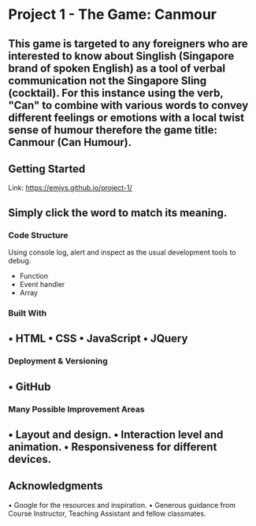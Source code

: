 # Project 1 - The Game: Canmour

This game is targeted to any foreigners who are interested to know about Singlish (Singapore brand of spoken English) as a tool of verbal communication not the Singapore Sling (cocktail). For this instance using the verb, "Can" to combine with various words to convey different feelings or emotions with a local twist sense of humour therefore the game title: Canmour (Can Humour).
--
## Getting Started

Link: https://emjys.github.io/project-1/

Simply click the word to match its meaning.
--
### Code Structure

Using console log, alert and inspect as the usual development tools to debug.

* Function
* Event handler
* Array

### Built With

• HTML
• CSS
• JavaScript
• JQuery
--
### Deployment & Versioning

• GitHub
--
### Many Possible Improvement Areas

• Layout and design.
• Interaction level and animation.
• Responsiveness for different devices.
--
## Acknowledgments

• Google for the resources and inspiration.
• Generous guidance from Course Instructor, Teaching Assistant and fellow classmates.
